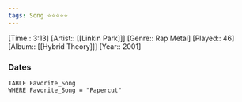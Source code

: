 ```yaml
---
tags: Song ⭐⭐⭐⭐⭐ 
---
```

[Time:: 3:13]
[Artist:: [[Linkin Park]]]
[Genre:: Rap Metal]
[Played:: 46]
[Album:: [[Hybrid Theory]]]
[Year:: 2001]
### Dates
````dataview
TABLE Favorite_Song
WHERE Favorite_Song = "Papercut"
````